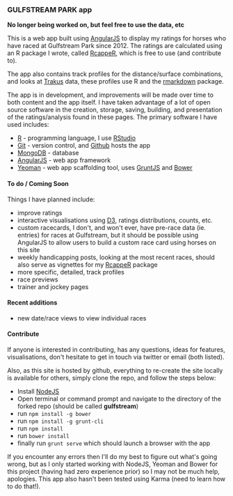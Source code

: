 ### GULFSTREAM PARK app

**No longer being worked on, but feel free to use the data, etc**

This is a web app built using [AngularJS](https://angularjs.org/) to display my ratings for horses who have raced at Gulfstream Park since 2012.  The ratings are calculated using an R package I wrote, called [RcappeR](https://github.com/durtal/RcappeR), which is free to use (and contribute to).

The app also contains track profiles for the distance/surface combinations, and looks at [Trakus](http://www.trakus.com) data, these profiles use R and the [rmarkdown](http://rmarkdown.rstudio.com/) package.

The app is in development, and improvements will be made over time to both content and the app itself.  I have taken advantage of a lot of open source software in the creation, storage, saving, building, and presentation of the ratings/analysis found in these pages.  The primary software I have used includes:

* [R](http://cran.r-project.org/)  - programming language, I use [RStudio](http://www.rstudio.com/)
* [Git](http://git-scm.com) - version control, and [Github](http://github.com) hosts the app
* [MongoDB](http://www.mongodb.org/) - database
* [AngularJS](http://angularjs.org) - web app framework
* [Yeoman](http://yeoman.io) - web app scaffolding tool, uses [GruntJS](http://gruntjs.com/) and [Bower](http://bower.io/)

#### To do / Coming Soon

Things I have planned include:

* improve ratings
* interactive visualisations using [D3](http://d3js.org), ratings distributions, counts, etc.
* custom racecards, I don't, and won't ever, have pre-race data (ie. entries) for races at Gulfstream, but it should be possible using AngularJS to allow users to build a custom race card using horses on this site
* weekly handicapping posts, looking at the most recent races, should also serve as vignettes for my [RcappeR](https://github.com/durtal/RcappeR) package
* more specific, detailed, track profiles
* race previews
* trainer and jockey pages

#### Recent additions

* new date/race views to view individual races

#### Contribute

If anyone is interested in contributing, has any questions, ideas for features, visualisations, don't hesitate to get in touch via twitter or email (both listed).

Also, as this site is hosted by github, everything to re-create the site locally is available for others, simply clone the repo, and follow the steps below:

* Install [NodeJS](http://www.nodejs.org)
* Open terminal or command prompt and navigate to the directory of the forked repo (should be called **gulfstream**)
* run `npm install -g bower`
* run `npm install -g grunt-cli`
* run `npm install`
* run `bower install`
* finally run `grunt serve` which should launch a browser with the app

If you encounter any errors then I'll do my best to figure out what's going wrong, but as I only started working with NodeJS, Yeoman and Bower for this project (having had zero experience prior) so I may not be much help, apologies.  This app also hasn't been tested using Karma (need to learn how to do that!).
